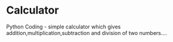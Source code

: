 # Calculator

Python Coding -
simple calculator which gives addition,multiplication,subtraction and division of two numbers....
